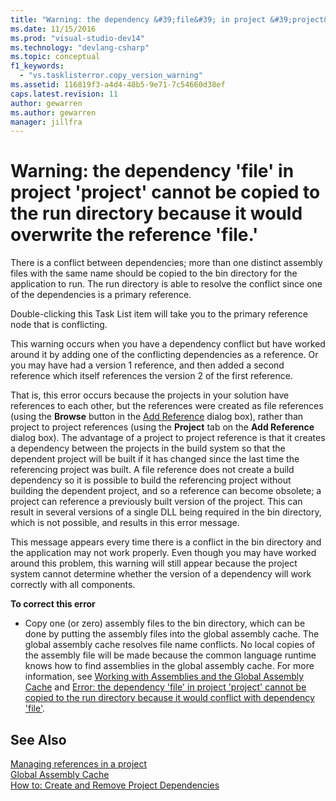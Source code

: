 ```yaml
---
title: "Warning: the dependency &#39;file&#39; in project &#39;project&#39; cannot be copied to the run directory because it would overwrite the reference &#39;file.&#39; | Microsoft Docs"
ms.date: 11/15/2016
ms.prod: "visual-studio-dev14"
ms.technology: "devlang-csharp"
ms.topic: conceptual
f1_keywords: 
  - "vs.tasklisterror.copy_version_warning"
ms.assetid: 116819f3-a4d4-48b5-9e71-7c54660d38ef
caps.latest.revision: 11
author: gewarren
ms.author: gewarren
manager: jillfra
---
```

# Warning: the dependency &#39;file&#39; in project &#39;project&#39; cannot be copied to the run directory because it would overwrite the reference &#39;file.&#39;
There is a conflict between dependencies; more than one distinct assembly files with the same name should be copied to the bin directory for the application to run. The run directory is able to resolve the conflict since one of the dependencies is a primary reference.  
  
 Double-clicking this Task List item will take you to the primary reference node that is conflicting.  
  
 This warning occurs when you have a dependency conflict but have worked around it by adding one of the conflicting dependencies as a reference. Or you may have had a version 1 reference, and then added a second reference which itself references the version 2 of the first reference.  
  
 That is, this error occurs because the projects in your solution have references to each other, but the references were created as file references (using the **Browse** button in the [Add Reference](https://msdn.microsoft.com/2feb0fe2-0805-4cc9-8cba-b0315849dfb7) dialog box), rather than project to project references (using the **Project** tab on the **Add Reference** dialog box). The advantage of a project to project reference is that it creates a dependency between the projects in the build system so that the dependent project will be built if it has changed since the last time the referencing project was built. A file reference does not create a build dependency so it is possible to build the referencing project without building the dependent project, and so a reference can become obsolete; a project can reference a previously built version of the project. This can result in several versions of a single DLL being required in the bin directory, which is not possible, and results in this error message.  
  
 This message appears every time there is a conflict in the bin directory and the application may not work properly. Even though you may have worked around this problem, this warning will still appear because the project system cannot determine whether the version of a dependency will work correctly with all components.  
  
 **To correct this error**  
  
- Copy one (or zero) assembly files to the bin directory, which can be done by putting the assembly files into the global assembly cache. The global assembly cache resolves file name conflicts. No local copies of the assembly file will be made because the common language runtime knows how to find assemblies in the global assembly cache. For more information, see [Working with Assemblies and the Global Assembly Cache](https://msdn.microsoft.com/library/8a18e5c2-d41d-49ef-abcb-7c27e2469433) and [Error: the dependency 'file' in project 'project' cannot be copied to the run directory because it would conflict with dependency 'file'](/visualstudio/misc/error-dependency-file?view=vs-2015).  
  
## See Also  
 [Managing references in a project](../ide/managing-references-in-a-project.md)   
 [Global Assembly Cache](https://msdn.microsoft.com/library/cf5eacd0-d3ec-4879-b6da-5fd5e4372202)   
 [How to: Create and Remove Project Dependencies](../ide/how-to-create-and-remove-project-dependencies.md)